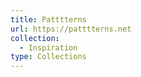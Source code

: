 ```yaml
---
title: Patttterns
url: https://patttterns.net
collection:
  - Inspiration
type: Collections
---
```

